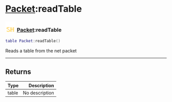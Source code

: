 # [Packet](../packet/README.md):readTable

### <img src="../../.gitbook/assets/shared.png" width="32" height="32" /> [Packet](../packet/README.md):readTable

```lua
table Packet:readTable()
```

Reads a table from the net packet<br>

-----------------
## Returns

| Type   | Description |
| ------ | ----------: |
| table | No description |
